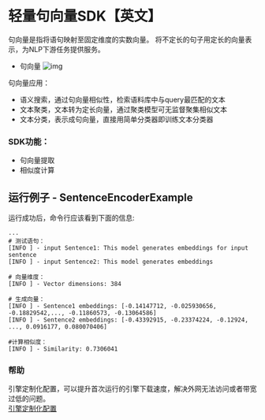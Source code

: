 # 轻量句向量SDK【英文】
句向量是指将语句映射至固定维度的实数向量。
将不定长的句子用定长的向量表示，为NLP下游任务提供服务。

- 句向量
![img](https://aias-home.oss-cn-beijing.aliyuncs.com/AIAS/nlp_sdks/Universal-Sentence-Encoder.png)


句向量应用：
- 语义搜索，通过句向量相似性，检索语料库中与query最匹配的文本
- 文本聚类，文本转为定长向量，通过聚类模型可无监督聚集相似文本
- 文本分类，表示成句向量，直接用简单分类器即训练文本分类器

### SDK功能：
-  句向量提取
-  相似度计算

## 运行例子 - SentenceEncoderExample
运行成功后，命令行应该看到下面的信息:
```text
...
# 测试语句：
[INFO ] - input Sentence1: This model generates embeddings for input sentence
[INFO ] - input Sentence2: This model generates embeddings

# 向量维度：
[INFO ] - Vector dimensions: 384

# 生成向量：
[INFO ] - Sentence1 embeddings: [-0.14147712, -0.025930656, -0.18829542,..., -0.11860573, -0.13064586]
[INFO ] - Sentence2 embeddings: [-0.43392915, -0.23374224, -0.12924, ..., 0.0916177, 0.080070406]

#计算相似度：
[INFO ] - Similarity: 0.7306041

```


### 帮助 
引擎定制化配置，可以提升首次运行的引擎下载速度，解决外网无法访问或者带宽过低的问题。         
[引擎定制化配置](http://aias.top/engine_cpu.html)
